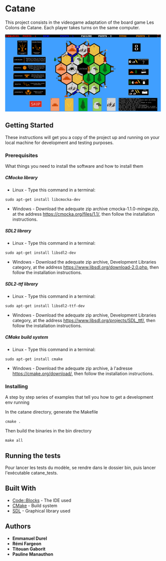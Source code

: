 # Catane

This project consists in the videogame adaptation of the board game Les Colons de Catane. Each player takes turns on the same computer.

![screenshot](documents/screenshot.png)

## Getting Started

These instructions will get you a copy of the project up and running on your local machine for development and testing purposes.

### Prerequisites

What things you need to install the software and how to install them

##### CMocka library

* Linux - Type this command in a terminal: 
```
sudo apt-get install libcmocka-dev
```

* Windows - Download the adequate zip archive cmocka-1.1.0-mingw.zip, at the address https://cmocka.org/files/1.1/, then follow the installation instructions.

##### SDL2 library

* Linux - Type this command in a terminal: 
```
sudo apt-get install libsdl2-dev
```

* Windows - Download the adequate zip archive, Development Libraries category, at the address https://www.libsdl.org/download-2.0.php, then follow the installation instructions.

##### SDL2-ttf library

* Linux - Type this command in a terminal: 
```
sudo apt-get install libsdl2-ttf-dev
```

* Windows - Download the adequate zip archive, Development Libraries category, at the address https://www.libsdl.org/projects/SDL_ttf/, then follow the installation instructions.

##### CMake build system

* Linux - Type this command in a terminal: 
```
sudo apt-get install cmake
```

* Windows - Download the adequate zip archive, à l'adresse https://cmake.org/download/, then follow the installation instructions.

### Installing

A step by step series of examples that tell you how to get a development env running

In the catane directory, generate the Makefile 

```
cmake .
```

Then build the binaries in the bin directory

```
make all
```

## Running the tests

Pour lancer les tests du modèle, se rendre dans le dossier bin, puis lancer l'exécutable catane_tests.

## Built With

* [Code::Blocks](http://www.codeblocks.org/) - The IDE used
* [CMake](https://cmake.org/) - Build system
* [SDL](https://www.libsdl.org/index.php) - Graphical library used

## Authors

* **Emmanuel Durel** 
* **Rémi Fargeon**
* **Titouan Gaborit**
* **Pauline Manauthon**
